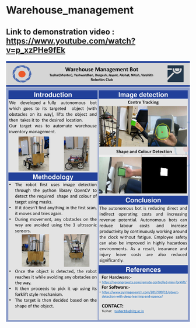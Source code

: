 # Warehouse_management

## Link to demonstration video : https://www.youtube.com/watch?v=p_xzPHe9fEk

<img src="images/poster.jpg">


